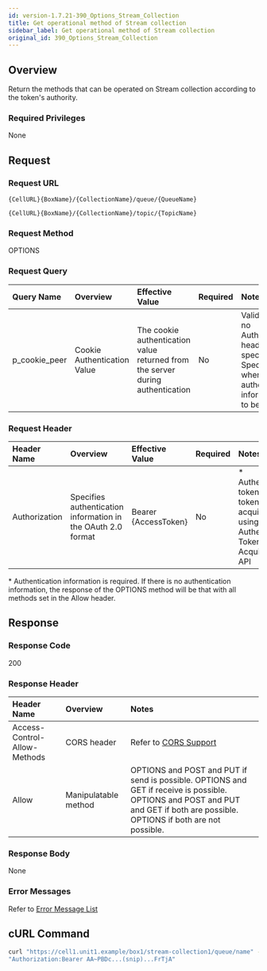 ```yaml
---
id: version-1.7.21-390_Options_Stream_Collection
title: Get operational method of Stream collection
sidebar_label: Get operational method of Stream collection
original_id: 390_Options_Stream_Collection
---
```


## Overview
Return the methods that can be operated on Stream collection according to the token's authority.

### Required Privileges
None

## Request
### Request URL
```
{CellURL}{BoxName}/{CollectionName}/queue/{QueueName}
```
```
{CellURL}{BoxName}/{CollectionName}/topic/{TopicName}
```

### Request Method
OPTIONS

### Request Query
|Query Name|Overview|Effective Value|Required|Notes|
|:--|:--|:--|:--|:--|
|p_cookie_peer|Cookie Authentication Value|The cookie authentication value returned from the server during authentication|No|Valid only if no Authorization header specified<br>Specify this when cookie authentication information is to be used|

### Request Header
|Header Name|Overview|Effective Value|Required|Notes|
|:--|:--|:--|:--|:--|
|Authorization|Specifies authentication information in the OAuth 2.0 format|Bearer {AccessToken}|No|* Authentication tokens are the tokens acquired using the Authentication Token Acquisition API|

\* Authentication information is required. If there is no authentication information, the response of the OPTIONS method will be that with all methods set in the Allow header.

## Response
### Response Code
200

### Response Header
|Header Name|Overview|Notes|
|:--|:--|:--|
|Access-Control-Allow-Methods|CORS header|Refer to [CORS Support](002_CORS_Support.md)|
|Allow|Manipulatable method|OPTIONS and POST and PUT if send is possible. OPTIONS and GET if receive is possible. OPTIONS and POST and PUT and GET if both are possible. OPTIONS if both are not possible.|

### Response Body
None

### Error Messages
Refer to [Error Message List](004_Error_Messages.md)

## cURL Command
```sh
curl "https://cell1.unit1.example/box1/stream-collection1/queue/name" -X OPTIONS -i -H \
"Authorization:Bearer AA~PBDc...(snip)...FrTjA"
```
